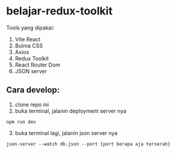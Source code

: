 # belajar-redux-toolkit

Tools yang dipakai:
1. Vite React
2. Bulma CSS
3. Axios
4. Redux Toolkit
5. React Router Dom
6. JSON server

## Cara develop:
1. clone repo ini
2. buka terminal, jalanin deployment server nya

```npm run dev```

3. buka terminal lagi, jalanin json server nya

```json-server --watch db.json --port {port berapa aja terserah}```
